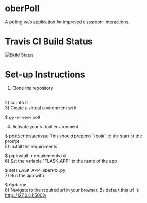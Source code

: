 # oberPoll

A polling web application for improved classroom interactions.


# Travis CI Build Status

[![Build Status](https://travis-ci.com/akshatphumbhra/oberPoll.svg?branch=master)](https://travis-ci.com/akshatphumbhra/oberPoll)

# Set-up Instructions

1) Clone the repository
<br>
2) cd into it
<br>
3) Create a virtual environment with:

$ py -m venv poll

4) Activate your virtual environment

$ poll\Scripts\activate
This should prepend "(poll)" to the start of the prompt
<br>
5) Install the requirements

$ pip install -r requirements.txt
<br>
6) Set the variable "FLASK_APP" to the name of the app

$ set FLASK_APP=oberPoll.py
<br>
7) Run the app with:

$ flask run
<br>
8) Navigate to the required url in your browser. By default this url is http://127.0.0.1:5000/
